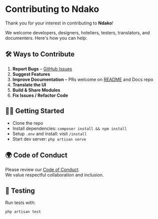 # Contributing to Ndako

Thank you for your interest in contributing to **Ndako**!

We welcome developers, designers, hoteliers, testers, translators, and documenters. Here's how you can help:

## 🛠 Ways to Contribute

1. **Report Bugs** – [GitHub Issues](https://github.com/Koverae/ndako-on-premise/issues)
2. **Suggest Features**
3. **Improve Documentation** – PRs welcome on [README](README.md) and Docs repo
4. **Translate the UI**
5. **Build & Share Modules**
6. **Fix Issues / Refactor Code**


## 🧑‍💻 Getting Started

- Clone the repo
- Install dependencies: `composer install && npm install`
- Setup `.env` and install: visit `/install`
- Start dev server: `php artisan serve`


## 🌍 Code of Conduct

Please review our [Code of Conduct](https://github.com/Koverae/ndako-on-premise/blob/main/CODE_OF_CONDUCT.md).  
We value respectful collaboration and inclusion.


## 🧪 Testing

Run tests with:

```bash
php artisan test
